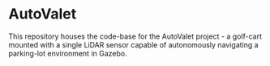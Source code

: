 # AutoValet
This repository houses the code-base for the AutoValet project - a golf-cart mounted with a single LiDAR sensor capable of autonomously navigating a parking-lot environment in Gazebo.
